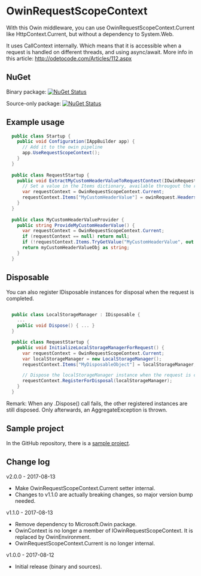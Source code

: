 # OwinRequestScopeContext

With this Owin middleware, you can use OwinRequestScopeContext.Current like HttpContext.Current, but without a dependency to System.Web.

It uses CallContext internally. Which means that it is accessible when a request is handled on different threads, and using async/await.
More info in this article: http://odetocode.com/Articles/112.aspx

## NuGet

Binary package: [![NuGet Status](http://img.shields.io/nuget/v/DavidLievrouw.OwinRequestScopeContext.svg?style=flat-square)](https://www.nuget.org/packages/DavidLievrouw.OwinRequestScopeContext/)

Source-only package: [![NuGet Status](http://img.shields.io/nuget/v/DavidLievrouw.OwinRequestScopeContext.Sources.svg?style=flat-square)](https://www.nuget.org/packages/DavidLievrouw.OwinRequestScopeContext.Sources/)

## Example usage
```cs
  public class Startup {
    public void Configuration(IAppBuilder app) {
      // Add it to the owin pipeline
      app.UseRequestScopeContext();
    }
  }
  
  public class RequestStartup {
    public void ExtractMyCustomHeaderValueToRequestContext(IOwinRequest owinRequest) {
      // Set a value in the Items dictionary, available througout the request
      var requestContext = OwinRequestScopeContext.Current;
      requestContext.Items["MyCustomHeaderValue"] = owinRequest.Headers["MyCustomHeader"];
    }
  }
  
  public class MyCustomHeaderValueProvider {
    public string ProvideMyCustomHeaderValue() {
      var requestContext = OwinRequestScopeContext.Current;
      if (requestContext == null) return null;
      if (!requestContext.Items.TryGetValue("MyCustomHeaderValue", out object myCustomHeaderValueObj)) return null;
      return myCustomHeaderValueObj as string;
    }
  }
```

## Disposable

You can also register IDisposable instances for disposal when the request is completed. 
```cs

  public class LocalStorageManager : IDisposable {
    ...
    public void Dispose() { ... }
  }

  public class RequestStartup {
    public void InitializeLocalStorageManagerForRequest() {
      var requestContext = OwinRequestScopeContext.Current;
      var localStorageManager = new LocalStorageManager();
      requestContext.Items["MyDisposableObject"] = localStorageManager;

      // Dispose the localStorageManager instance when the request is completed
      requestContext.RegisterForDisposal(localStorageManager);
    }
  }
```

Remark: When any .Dispose() call fails, the other registered instances are still disposed. Only afterwards, an AggregateException is thrown.

## Sample project

In the GitHub repository, there is a [sample project](./tree/master/src/Sample).

## Change log

v2.0.0 - 2017-08-13
- Make OwinRequestScopeContext.Current setter internal.
- Changes to v1.1.0 are actually breaking changes, so major version bump needed.

v1.1.0 - 2017-08-13
- Remove dependency to Microsoft.Owin package.
- OwinContext is no longer a member of IOwinRequestScopeContext. It is replaced by OwinEnvironment.
- OwinRequestScopeContext.Current is no longer internal.

v1.0.0 - 2017-08-12
- Initial release (binary and sources).